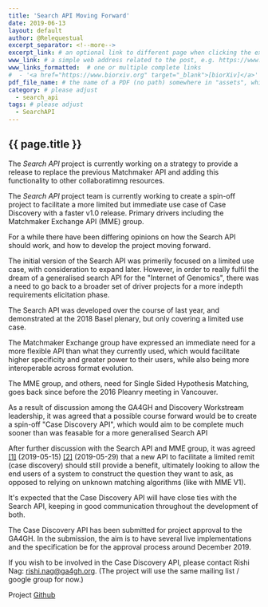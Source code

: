 ```yaml
---
title: 'Search API Moving Forward'
date: 2019-06-13
layout: default
author: @Relequestual
excerpt_separator: <!--more-->
excerpt_link: # an optional link to different page when clicking the excerpt
www_link: # a simple web address related to the post, e.g. https://www.ga4gh.org
www_links_formatted:  # one or multiple complete links
#  - '<a href="https://www.biorxiv.org" target="_blank">[biorXiv]</a>'
pdf_file_name: # the name of a PDF (no path) somewhere in "assets", which will be auto-linked
category: # please adjust
  - search_api
tags: # please adjust
  - SearchAPI
---
```


## {{ page.title }}

The _Search API_ project is currently working on a strategy to provide a release to replace the previous Matchmaker API and adding this functionality to other collaboratimng resources.

The _Search API_ project team is currently working to create a spin-off project to facilitate a more limited but immediate use case of Case Discovery with a faster v1.0 release.
Primary drivers including the Matchmaker Exchange API (MME) group.

<!--more-->

For a while there have been differing opinions on how the Search API should work, and how to develop the project moving forward.

The initial version of the Search API was primerily focused on a limited use case, with consideration to expand later. However, in order to really fulfil the dream of a generalised search API for the "Internet of Genomics", there was a need to go back to a broader set of driver projects for a more indepth requirements elicitation phase.

The Search API was developed over the course of last year, and demonstrated at the 2018 Basel plenary, but only covering a limited use case.

The Matchmaker Exchange group have expressed an immediate need for a more flexible API than what they currently used, which would facilitate higher specificity and greater power to their users, while also being more interoperable across format evolution.

The MME group, and others, need for Single Sided Hypothesis Matching, goes back since before the 2016 Pleanry meeting in Vancouver.

As a result of discussion among the GA4GH and Discovery Workstream leadership, it was agreed that a possible course forward would be to create a spin-off "Case Discovery API", which would aim to be complete much sooner than was feasable for a more generalised Search API

After further discussion with the Search API and MME group, it was agreed [[1]](https://docs.google.com/document/d/1sG--PPVlVWb1-_ZN7cHta79uU9tU2y-17U11PYzvMu8/edit#heading=h.v84nyj8m2qny) (2019-05-15) [[2]](https://docs.google.com/document/d/1sG--PPVlVWb1-_ZN7cHta79uU9tU2y-17U11PYzvMu8/edit#heading=h.qe0m2goag1ch) (2019-05-29) that a new API to facilitate a limited remit (case discovery) should still provide a benefit, ultimately looking to allow the end users of a system to construct the question they want to ask, as opposed to relying on unknown matching algorithms (like with MME V1).

It's expected that the Case Discovery API will have close ties with the Search API, keeping in good communication throughout the development of both.

The Case Discovery API has been submitted for project approval to the GA4GH.
In the submission, the aim is to have several live implementations and the specification be for the approval process around December 2019.

If you wish to be involved in the Case Discovery API, please contact Rishi Nag: [rishi.nag@ga4gh.org](mailto:rishi.nag@ga4gh.org).
(The project will use the same mailing list / google group for now.)

Project [Github](https://github.com/ga4gh-discovery/ga4gh-case-discovery)
